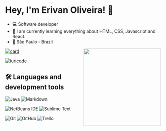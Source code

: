 # Hey, I'm Erivan Oliveira! 👋

- 💻 Software developer
- 🌱 I am currently learning everything about HTML, CSS, Javascript and React.
- 📍 São Paulo - Brazil


 <img align="right" src="https://user-images.githubusercontent.com/93286172/139174232-c55c8e5b-0dc0-4458-8621-b464db83ea5f.png" width="250">   

[![card](https://github-readme-stats.vercel.app/api?username=erivan-senai&theme=dark)](https://github.com/erivan-senai/)

[![iuricode](https://github-readme-stats.vercel.app/api/top-langs/?username=erivan-senai&hide=html&layout=compact&theme=dark)](https://github.com/erivan-senai/)

## 🛠 Languages and development tools 

![Java](https://img.shields.io/badge/Java-ED8B00?style=for-the-badge&logo=java&logoColor=white)
![Markdown](https://img.shields.io/badge/Markdown-000000?style=for-the-badge&logo=markdown&logoColor=white)

![NetBeans IDE](https://img.shields.io/badge/NetBeansIDE-1B6AC6.svg?style=for-the-badge&logo=apache-netbeans-ide&logoColor=white)
![Sublime Text](https://img.shields.io/badge/sublime_text-%23575757.svg?style=for-the-badge&logo=sublime-text&logoColor=important)

![Git](https://img.shields.io/badge/git-%23F05033.svg?style=for-the-badge&logo=git&logoColor=white)
![GitHub](https://img.shields.io/badge/github-%23121011.svg?style=for-the-badge&logo=github&logoColor=white)
![Trello](https://img.shields.io/badge/Trello-%23026AA7.svg?style=for-the-badge&logo=Trello&logoColor=white)
